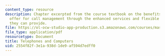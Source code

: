 ```yaml
---
content_type: resource
description: Chapter excerpted from the course textbook on the benefits computers
  offer for call management through the enhanced services and flexible call routing
  they can provide.
file: https://ol-ocw-studio-app-production.s3.amazonaws.com/courses/mas-632-conversational-computer-systems-fall-2008/2554f82f3e1a938d1de9af594d7edff0_schmandt_ch11.pdf
file_type: application/pdf
resourcetype: Document
title: Telephones and Computers
uid: 2554f82f-3e1a-938d-1de9-af594d7edff0
---
```

